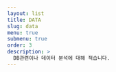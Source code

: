 ```yaml
---
layout: list
title: DATA
slug: data
menu: true
submenu: true
order: 3
description: >
  DB관련이나 데이터 분석에 대해 적습니다.
---
```

